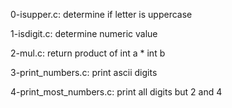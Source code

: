 0-isupper.c:
    determine if letter is uppercase

1-isdigit.c:
    determine numeric value

2-mul.c:
    return product of int a * int b

3-print_numbers.c:
    print ascii digits

4-print_most_numbers.c:
    print all digits but 2 and 4

